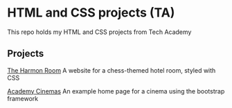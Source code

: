 # HTML and CSS projects (TA)
This repo holds my HTML and CSS projects from Tech Academy

## Projects
[The Harmon Room](https://github.com/rajhah/HTML-and-CSS-projects-TA/tree/main/project)
A website for a chess-themed hotel room, styled with CSS

[Academy Cinemas](https://github.com/rajhah/HTML-and-CSS-projects-TA/tree/main/bootstrap4-project)
An example home page for a cinema using the bootstrap framework
